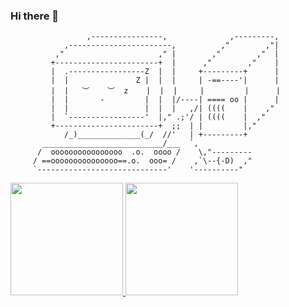 ### Hi there 👋

                     ,----------------,              ,---------,
                ,-----------------------,          ,"        ,"|
              ,"                     ," |        ,"        ,"  |
             +-----------------------+  |      ,"        ,"    |
             |  .-----------------Z  |  |     +---------+      |
             |  |               Z |  |  |     | -==----'|      |
             |  |   ︶    ︶  z    |  |  |     |         |      |
             |  |       -         |  |  |/----| ==== oo |      |
             |  |                 |  |  |   ,/| ((((    |    ,"
             |  `-----------------'  |," .;'/ | ((((    |  ,"
             +-----------------------+  ;;  | |         |,"     
                /_)______________(_/  //'   | +---------+
           ___________________________/___  `,
          /  oooooooooooooooo  .o.  oooo /    \,"---------
         / ==ooooooooooooooo==.o.  ooo= /    ,`\--{-D)  ,"
         `-----------------------------'    '----------"

 <div>
  <a href="https://github.com/nicollaslopes">
  <img height="180em" src="https://github-readme-stats.vercel.app/api?username=nicollaslopes&show_icons=true&theme=dracula&include_all_commits=true&count_private=true"/>
  <img height="180em" src="https://github-readme-stats.vercel.app/api/top-langs/?username=nicollaslopes&layout=compact&langs_count=7&theme=dracula"/>
</div>

 


